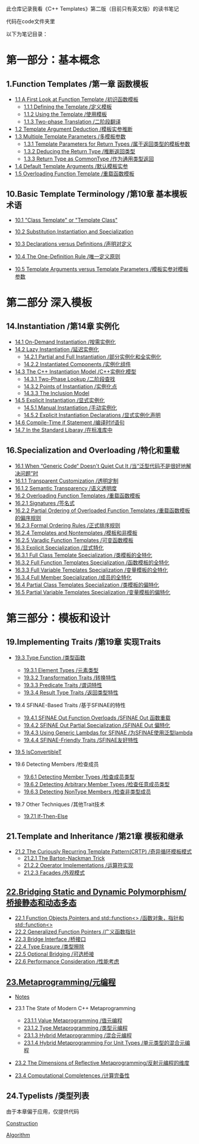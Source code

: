此仓库记录我看《C++ Templates》第二版（目前只有英文版）的读书笔记

代码在code文件夹里

以下为笔记目录：

# 第一部分：基本概念

## 1.Function Templates /第一章  函数模板

* [1.1 A First Look at Function Template /初识函数模板](https://github.com/Conzxy/CppTemplates_2nd/blob/main/ch1/1.1%20A%20First%20Look%20at%20Function%20Templates.md)
  * [1.1.1 Defining the Template /定义模板](https://github.com/Conzxy/CppTemplates_2nd/blob/main/ch1/1.1.1%20Defining%20the%20Template.md)
  * [1.1.2 Using the Template /使用模板](https://github.com/Conzxy/CppTemplates_2nd/blob/main/ch1/1.1.2%20Using%20the%20Template.md)
  * [1.1.3 Two-phase Translation /二阶段翻译](https://github.com/Conzxy/CppTemplates_2nd/blob/main/ch1/1.1.3%20Two-Phase%20Translation.md)
* [1.2 Template Argument Deduction /模板实参推断](https://github.com/Conzxy/CppTemplates_2nd/blob/main/ch1/1.2%20Template%20Argument%20Deduction.md)
* [1.3 Multiple Template Parameters /多模板参数](https://github.com/Conzxy/CppTemplates_2nd/blob/main/ch1/1.3%20Multiple%20Template%20Parameters.md)
  * [1.3.1 Template Parameters for Return Types /属于返回类型的模板参数](https://github.com/Conzxy/CppTemplates_2nd/blob/main/ch1/1.3.1%20Template%20Parameters%20for%20Return%20Types.md)
  * [1.3.2 Deducing the Return Type /推断返回类型](https://github.com/Conzxy/CppTemplates_2nd/blob/main/ch1/1.3.2%20Deducing%20the%20Return%20Type.md)
  * [1.3.3 Return Type as CommonType /作为通用类型返回](https://github.com/Conzxy/CppTemplates_2nd/blob/main/ch1/1.3.3%20Return%20Type%20as%20Common%20Type.md)
* [1.4 Default Template Arguments /默认模板实参](https://github.com/Conzxy/CppTemplates_2nd/blob/main/ch1/1.4%20Default%20Template%20Arguments.md)
* [1.5 Overloading Function Template /重载函数模板](https://github.com/Conzxy/CppTemplates_2nd/blob/main/ch1/1.5%20Overloading%20Function%20Templates.md)

## 10.Basic Template Terminology /第10章  基本模板术语

* [10.1 "Class Template" or "Template Class"](https://github.com/Conzxy/CppTemplates_2nd/blob/main/ch10/10.1%20Class%20Template%20or%20Template%20Class%20.md)

* [10.2 Substitution,Instantiation,and Specialization](https://github.com/Conzxy/CppTemplates_2nd/blob/main/ch10/10.2%20Substitution%EF%BC%8CInstantiation%EF%BC%8Cand%20Specialization.md)
* [10.3 Declarations versus Definitions /声明对定义](https://github.com/Conzxy/CppTemplates_2nd/blob/main/ch10/10.3%20Declarations%20versus%20Definitions.md)

* [10.4 The One-Definition Rule /唯一定义原则](https://github.com/Conzxy/CppTemplates_2nd/blob/main/ch10/10.4%20The%20One-Definition%20Rule.md)

* [10.5 Template Arguments versus Template Parameters /模板实参对模板参数](https://github.com/Conzxy/CppTemplates_2nd/blob/main/ch10/10.5%20Template%20Arguments%20versus%20Template%20Parameters.md) 

# 第二部分 深入模板

## 14.Instantiation /第14章  实例化

* [14.1 On-Demand Instantiation /按需实例化](https://github.com/Conzxy/CppTemplates_2nd/blob/main/ch14/14.1%20On-Demand%20Instantiation.md)
* [14.2 Lazy Instantiation /延迟实例化](https://github.com/Conzxy/CppTemplates_2nd/blob/main/ch14/14.2%20Lazy%20Instantiation.md)
  * [14.2.1 Partial and Full Instantiation /部分实例化和全实例化](https://github.com/Conzxy/CppTemplates_2nd/blob/main/ch14/14.2.1%20Partial%20and%20Full%20Instantiation.md)
  * [14.2.2 Instantiated Components /实例化组件](https://github.com/Conzxy/CppTemplates_2nd/blob/main/ch14/14.2.2%20Instantiated%20Components.md)
* [14.3 The C++ Instantiation Model /C++实例化模型](https://github.com/Conzxy/CppTemplates_2nd/blob/main/ch14/14.3%20The%20C%2B%2B%20Instantiation%20Model.md)
  * [14.3.1 Two-Phase Lookup /二阶段查找](https://github.com/Conzxy/CppTemplates_2nd/blob/main/ch14/14.3.1%20Two-phase%20Lookup.md)
  * [14.3.2 Points of Instantiation /实例化点](https://github.com/Conzxy/CppTemplates_2nd/blob/main/ch14/14.3.2%20Points%20of%20Instantiation.md)
  * [14.3.3 The Inclusion Model](https://github.com/Conzxy/CppTemplates_2nd/blob/main/ch14/14.3.3%20The%20Inclusion%20Model.md)
* [14.5 Explicit Instantiation /显式实例化](https://github.com/Conzxy/CppTemplates_2nd/blob/main/ch14/14.5%20Explicit%20Instantiation.md)
  * [14.5.1 Manual Instantiation /手动实例化](https://github.com/Conzxy/CppTemplates_2nd/blob/main/ch14/14.5.1%20Manual%20Instantiation.md)
  * [14.5.2 Explicit Instantiation Declarations /显式实例化声明](https://github.com/Conzxy/CppTemplates_2nd/blob/main/ch14/14.5.2%20Explicit%20Instantiation%20Declaration.md)
* [14.6 Compile-Time if Statement /编译时if语句](https://github.com/Conzxy/CppTemplates_2nd/blob/main/ch14/14.6%20Compile-Time%20if%20Statements.md)
* [14.7 In the Standard Libaray /在标准库中](https://github.com/Conzxy/CppTemplates_2nd/blob/main/ch14/14.7%20In%20the%20Standard%20Libaray.md)

## 16.Specialization and Overloading /特化和重载

* [16.1 When “Generic Code“ Doesn't Quiet Cut It /当“泛型代码不是很好地解决问题”时](https://github.com/Conzxy/CppTemplates_2nd/blob/main/ch16/16.1%20When%20Generic%20Code%20Doesn't%20Quiet%20Cut%20It.md)
* [16.1.1 Transparent Customization /透明定制](https://github.com/Conzxy/CppTemplates_2nd/blob/main/ch16/16.1.1%20Transparent%20Customization.md)
* [16.1.2 Semantic Transparency /语义透明度](https://github.com/Conzxy/CppTemplates_2nd/blob/main/ch16/16.1.2%20Semantic%20Transparency.md)
* [16.2 Overloading Function Templates /重载函数模板](https://github.com/Conzxy/CppTemplates_2nd/blob/main/ch16/16.2%20Overloading%20Function%20Templates.md)
* [16.2.1 Signatures /签名式](https://github.com/Conzxy/CppTemplates_2nd/blob/main/ch16/16.2.1%20Signatures.md)
* [16.2.2 Partial Ordering of Overloaded Function Templates /重载函数模板的偏序规则](https://github.com/Conzxy/CppTemplates_2nd/blob/main/ch16/16.2.2%20Partial%20Ordering%20of%20Overloaded%20Function%20Templates.md)
* [16.2.3 Formal Ordering Rules /正式排序规则](https://github.com/Conzxy/CppTemplates_2nd/blob/main/ch16/16.2.3%20Formal%20Ordering%20Rules.md)
* [16.2.4 Templates and Nontemplates /模板和非模板](https://github.com/Conzxy/CppTemplates_2nd/blob/main/ch16/16.2.4%20Templates%20and%20Nontemplates.md)
* [16.2.5 Varadic Function Templates /可变函数模板](https://github.com/Conzxy/CppTemplates_2nd/blob/main/ch16/16.2.5%20Variadic%20Function%20Templates.md)
* [16.3 Explicit Specialization /显式特化](https://github.com/Conzxy/CppTemplates_2nd/blob/main/ch16/16.3%20Explicit%20Specialization.md)
* [16.3.1 Full Class Template Specialization /类模板的全特化](https://github.com/Conzxy/CppTemplates_2nd/blob/main/ch16/16.3.1%20Full%20Class%20Template%20Specialization.md)
* [16.3.2 Full Function Templates Specialization /函数模板的全特化](https://github.com/Conzxy/CppTemplates_2nd/blob/main/ch16/16.3.2%20Full%20Function%20Template%20Specialization.md) 
* [16.3.3 Full Variable Templates Specialization /变量模板的全特化](https://github.com/Conzxy/CppTemplates_2nd/blob/main/ch16/16.3.3%20Full%20Variable%20Template%20Specialization.md)
* [16.3.4 Full Member Specialization /成员的全特化](https://github.com/Conzxy/CppTemplates_2nd/blob/main/ch16/16.3.4%20Full%20Member%20Specialization.md)
* [16.4 Partial Class Templates Specialization /类模板的偏特化](https://github.com/Conzxy/CppTemplates_2nd/blob/main/ch16/16.4%20Partial%20Class%20Template%20Specialization.md)
* [16.5 Partial Variable Templates Specialization /变量模板的偏特化](https://github.com/Conzxy/CppTemplates_2nd/blob/main/ch16/16.5%20Partial%20Variable%20Template%20Specialization.md) 

# 第三部分：模板和设计

## 19.Implementing Traits /第19章 实现Traits

* [19.3 Type Function /类型函数](https://github.com/Conzxy/CppTemplates_2nd/blob/main/ch19/19.3%20Type%20Function.md)
  * [19.3.1 Element Types /元素类型](https://github.com/Conzxy/CppTemplates_2nd/blob/main/ch19/19.3.1%20Element%20Type.md)
  * [19.3.2 Transformation Traits /转换特性](https://github.com/Conzxy/CppTemplates_2nd/blob/main/ch19/19.3.2%20Transformation%20Traits.md)
  * [19.3.3 Predicate Traits /谓词特性](https://github.com/Conzxy/CppTemplates_2nd/blob/main/ch19/19.3.3%20Perdicate%20Traits.md)
  * [19.3.4 Result Type Traits /返回类型特性](https://github.com/Conzxy/CppTemplates_2nd/blob/main/ch19/19.3.4%20Result%20Type%20Traits.md)

* 19.4 SFINAE-Based Traits /基于SFINAE的特性
  * [19.4.1 SFINAE Out Function Overloads /SFINAE Out 函数重载](https://github.com/Conzxy/CppTemplates_2nd/blob/main/ch19/19.4.1%20SFINAE%20Out%20Function%20Overloads.md)
  * [19.4.2 SFINAE Out Partial Specialization /SFINAE Out 偏特化](https://github.com/Conzxy/CppTemplates_2nd/blob/main/ch19/19.4.2%20SFINAE%20Out%20Partial%20Specialization.md)
  * [19.4.3 Using Generic Lambdas for SFINAE /为SFINAE使用泛型lambda](https://github.com/Conzxy/CppTemplates_2nd/blob/main/ch19/19.4.3%20Using%20Generic%20Lambda%20for%20SFINAE.md)
  * [19.4.4 SFINAE-Friendly Traits /SFINAE友好特性](https://github.com/Conzxy/CppTemplates_2nd/blob/main/ch19/19.4.4%20SFINAE-Friendly.md)

* [19.5 IsConvertibleT](https://github.com/Conzxy/CppTemplates_2nd/blob/main/ch19/19.5%20IsConvertibleT.md)

* 19.6 Detecting Members /检查成员
  * [19.6.1 Detecting Member Types /检查成员类型](https://github.com/Conzxy/CppTemplates_2nd/blob/main/ch19/19.6.1%20Detecting%20Member%20Types.md)
  * [19.6.2 Detecting Arbitrary Member Types /检查任意成员类型](https://github.com/Conzxy/CppTemplates_2nd/blob/main/ch19/19.6.2%20Detecting%20Arbitrary%20Member%20Types.md)
  * [19.6.3 Detecting NonType Members /检查非类型成员](https://github.com/Conzxy/CppTemplates_2nd/blob/main/ch19/19.6.3%20Detecting%20Nontype%20Member.md)

* 19.7 Other Techniques /其他Trait技术
  * [19.7.1 If-Then-Else](https://github.com/Conzxy/CppTemplates_2nd/blob/main/ch19/19.7.1%20IfThenElse.md)

## 21.Template and Inheritance /第21章  模板和继承

* [21.2 The Curiously Recurring Template Pattern(CRTP) /奇异循环模板模式](https://github.com/Conzxy/CppTemplates_2nd/blob/main/ch21/21.2%20CRTP.md)
  * [21.2.1 The Barton-Nackman Trick](https://github.com/Conzxy/CppTemplates_2nd/blob/main/ch21/21.2.1%20The%20Barton-Nackman%20Trick.md)
  * [21.2.2 Operator Implementations /运算符实现](https://github.com/Conzxy/CppTemplates_2nd/blob/main/ch21/21.2.2%20Operator%20Implements.md)
  * [21.2.3 Facades /外观模式](https://github.com/Conzxy/CppTemplates_2nd/blob/main/ch21/21.2.3%20Facades.md)

## [22.Bridging Static and Dynamic Polymorphism/桥接静态和动态多态](https://github.com/Conzxy/CppTemplates_2nd/blob/main/ch22/preface.md)

* [22.1 Function Objects,Pointers,and std::function<> /函数对象，指针和std::function<>](https://github.com/Conzxy/CppTemplates_2nd/blob/main/ch22/22.1%20Function%20Objects%2CPointers%2Cand%20stdfunction.md)
* [22.2 Generalized Function Pointers /广义函数指针](https://github.com/Conzxy/CppTemplates_2nd/blob/main/ch22/22.2%20Generalized%20Function%20Pointers.md)
* [22.3 Bridge Interface /桥接口](https://github.com/Conzxy/CppTemplates_2nd/blob/main/ch22/22.3%20Bridge%20Interface.md)
* [22.4 Type Erasure /类型擦除](https://github.com/Conzxy/CppTemplates_2nd/blob/main/ch22/22.4%20Type%20erasure.md)
* [22.5 Optional Bridging /可选桥接](https://github.com/Conzxy/CppTemplates_2nd/blob/main/ch22/22.5%20Optional%20Bridging.md)
* [22.6 Performance Consideration /性能考虑](https://github.com/Conzxy/CppTemplates_2nd/blob/main/ch22/22.6%20Performance%20Considerations.md)

## [23.Metaprogramming/元编程](https://github.com/Conzxy/CppTemplates_2nd/blob/main/ch23/Preface.md)

* [Notes](https://github.com/Conzxy/CppTemplates_2nd/blob/main/ch23/Structure.md)

* 23.1 The State of Modern C++ Metaprogramming
  * [23.1.1 Value Metaprogramming /值元编程](https://github.com/Conzxy/CppTemplates_2nd/blob/main/ch23/23.1.1%20Value%20Metaprogramming.md)
  * [23.1.2 Type Metaprogramming /类型元编程](https://github.com/Conzxy/CppTemplates_2nd/blob/main/ch23/23.1.2%20Type%20Metaprogramming.md)
  * [23.1.3 Hybrid Metaprogramming /混合元编程](https://github.com/Conzxy/CppTemplates_2nd/blob/main/ch23/23.1.3%20Hybrid%20Metaprogramming.md)
  * [23.1.4 Hybrid Metaprogramming For Unit Types /单元类型的混合元编程](https://github.com/Conzxy/CppTemplates_2nd/blob/main/ch23/23.1.4%20Hybrid%20Metaprogramming%20for%20Unit%20Type.md)

* [23.2 The Dimensions of Reflective Metaprogramming/反射元编程的维度](https://github.com/Conzxy/CppTemplates_2nd/blob/main/ch23/23.2%20The%20Dimensions%20of%20Reflective%20Metaprogramming.md)
* [23.4 Computational Completences /计算完备性](https://github.com/Conzxy/CppTemplates_2nd/blob/main/ch23/23.4%20Computational%20Completeness.md)

## 24.Typelists /类型列表

由于本章偏于应用，仅提供代码

[Construction](https://github.com/Conzxy/TinySTL/blob/master/Detail/type_list.h#L35)

[Algorithm](https://github.com/Conzxy/TinySTL/blob/master/Detail/type_list_impl.h#L106)